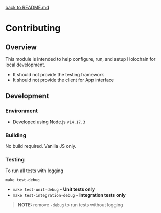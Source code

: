 [back to README.md](README.md)

# Contributing

## Overview
This module is intended to help configure, run, and setup Holochain for local development.

- It should not provide the testing framework
- It should not provide the client for App interface

## Development

### Environment

- Developed using Node.js `v14.17.3`

### Building
No build required.  Vanilla JS only.

### Testing

To run all tests with logging
```
make test-debug
```

- `make test-unit-debug` - **Unit tests only**
- `make test-integration-debug` - **Integration tests only**

> **NOTE:** remove `-debug` to run tests without logging
